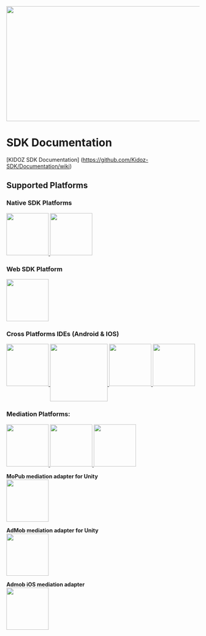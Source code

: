 [<img src="https://cdn.kidoz.net/new/sdk/GITHUB_GRAPHICS/KIDOZ_SDK_Documentaions/kidoz_small.gif" width="533px" height="300px">](https://www.youtube.com/watch?v=-ljFjRn7jeM)

# SDK Documentation


[KIDOZ SDK Documentation] (https://github.com/Kidoz-SDK/Documentation/wiki)



## Supported Platforms
### Native SDK Platforms
<a href="https://github.com/Kidoz-SDK/KIDOZ_Android_SDK_Example-Android-Studio">
  <img src="https://cdn.kidoz.net/new/sdk/GITHUB_GRAPHICS/KIDOZ_SDK_Documentaions/Android.png" width="110px"/>
</a>
<a href="https://github.com/Kidoz-SDK/KIDOZ_iOS_SDK_New_Example">
  <img src="https://cdn.kidoz.net/new/sdk/GITHUB_GRAPHICS/KIDOZ_SDK_Documentaions/iOS.png" width="110px"/>
</a>

### Web SDK Platform
<a href="https://github.com/Kidoz-SDK/Documentation/wiki/KIDOZ-Web">
  <img src="https://cdn.kidoz.net/new/sdk/GITHUB_GRAPHICS/KIDOZ_SDK_Documentaions/Webkidoz.png" width="110px"/>
</a>

### Cross Platforms IDEs (Android & IOS)
<a href="https://github.com/Kidoz-SDK/KIDOZ_Air_SDK_Example">
  <img src="https://raw.githubusercontent.com/wiki/KIDOZ-SDK/Documentation/images/adobe_air.jpg" width="110px"/>
</a>
<a href="https://github.com/Kidoz-SDK/Corona">
  <img src="https://cdn.kidoz.net/new/sdk/GITHUB_GRAPHICS/KIDOZ_SDK_Documentaions/Corona.png" width="150px" align="top"/>
</a>
<a href="https://github.com/Kidoz-SDK/KIDOZ_Unity_SDK_Example">
  <img src="https://raw.githubusercontent.com/wiki/KIDOZ-SDK/Documentation/images/unity.png" width="110px"/>
</a>
<a href="https://enhance.co/documentation">
  <img src="https://cdn.kidoz.net/new/sdk/GITHUB_GRAPHICS/KIDOZ_SDK_Documentaions/Enhance.png" width="110px"/>
</a>

### Mediation Platforms:
<a href="https://github.com/Kidoz-SDK/MoPub-Adapter">
  <img src="https://cdn.kidoz.net/new/sdk/GITHUB_GRAPHICS/KIDOZ_SDK_Documentaions/mopub_new.png" width="110px"/>
</a>
<a href="https://github.com/Kidoz-SDK/KIDOZ_ADMOB_ADAPTER">
  <img src="https://cdn.kidoz.net/new/sdk/GITHUB_GRAPHICS/KIDOZ_SDK_Documentaions/Google_Admob.png" width="110px"/>
</a>
<a href="https://github.com/Kidoz-SDK/KIDOZ_TOPON_ADAPTER">
  <img src="https://cdn.kidoz.net/new/sdk/GITHUB_GRAPHICS/KIDOZ_SDK_Documentaions/topon-logo1.png" width="110px"/>
</a>
<br>


**MoPub mediation adapter for Unity**
<br>
<a href="https://github.com/Kidoz-SDK/KIDOZ_MOPUB_UNITY_ADAPTER">
  <img src="https://cdn.kidoz.net/new/sdk/GITHUB_GRAPHICS/KIDOZ_SDK_Documentaions/mopubunity.png" width="110px"/>
</a>

**AdMob mediation adapter for Unity**
<br>
<a href="https://github.com/Kidoz-SDK/KIDOZ_ADMOB_UNITY_ADAPTER">
  <img src="https://cdn3.kidoz.net/new/sdk/GITHUB_GRAPHICS/KIDOZ_SDK_Documentaions/admobunity.png" width="110px"/>
</a>

**Admob iOS mediation adapter**
<br>
<a href="https://github.com/Kidoz-SDK/KIDOZ_ADMOB_iOS_ADAPTER">
  <img src="https://cdn.kidoz.net/new/sdk/GITHUB_GRAPHICS/KIDOZ_SDK_Documentaions/admobios.png" width="110px"/>
</a>
